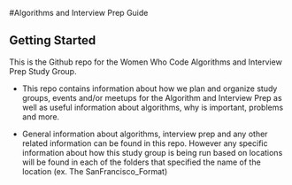 #Algorithms and Interview Prep Guide 

## Getting Started

This is the Github repo for the Women Who Code Algorithms and Interview Prep Study Group.
  * This repo contains information about how we plan and organize study groups, events and/or meetups for the  Algorithm and Interview Prep as well as useful information about algorithms, why is important, problems and more. 

  * General information about algorithms, interview prep and any other related information can be found in this repo.  However any specific information about how this study group is being run based on locations will be found in each of the folders that specified the name of the location (ex. The SanFrancisco_Format)


